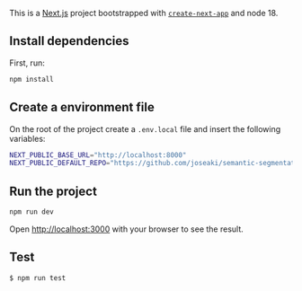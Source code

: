 This is a [Next.js](https://nextjs.org/) project bootstrapped with [`create-next-app`](https://github.com/vercel/next.js/tree/canary/packages/create-next-app) and node 18.

## Install dependencies

First, run:

```bash
npm install
```

## Create a environment file

On the root of the project create a `.env.local` file and insert the following variables:

```bash
NEXT_PUBLIC_BASE_URL="http://localhost:8000"
NEXT_PUBLIC_DEFAULT_REPO="https://github.com/joseaki/semantic-segmentation-editor"
```

## Run the project

```bash
npm run dev
```

Open [http://localhost:3000](http://localhost:3000) with your browser to see the result.

## Test

```bash
$ npm run test
```
